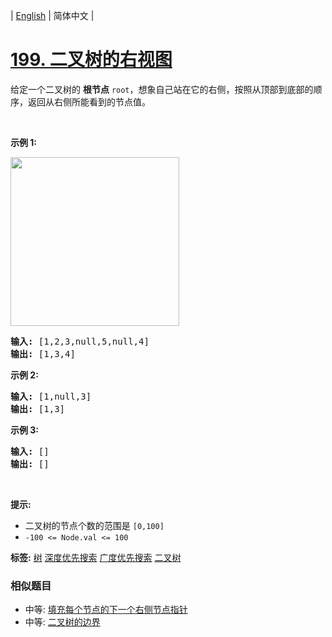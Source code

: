 | [English](README_EN.md) | 简体中文 |

# [199. 二叉树的右视图](https://leetcode-cn.com/problems/binary-tree-right-side-view)
<p>给定一个二叉树的 <strong>根节点</strong> <code>root</code>，想象自己站在它的右侧，按照从顶部到底部的顺序，返回从右侧所能看到的节点值。</p>

<p> </p>

<p><strong>示例 1:</strong></p>

<p><img src="https://assets.leetcode.com/uploads/2021/02/14/tree.jpg" style="width: 270px; " /></p>

<pre>
<strong>输入:</strong> [1,2,3,null,5,null,4]
<strong>输出:</strong> [1,3,4]
</pre>

<p><strong>示例 2:</strong></p>

<pre>
<strong>输入:</strong> [1,null,3]
<strong>输出:</strong> [1,3]
</pre>

<p><strong>示例 3:</strong></p>

<pre>
<strong>输入:</strong> []
<strong>输出:</strong> []
</pre>

<p> </p>

<p><strong>提示:</strong></p>

<ul>
	<li>二叉树的节点个数的范围是 <code>[0,100]</code></li>
	<li><meta charset="UTF-8" /><code>-100 <= Node.val <= 100</code> </li>
</ul>

**标签:**  [树](https://leetcode-cn.com/tag/tree) [深度优先搜索](https://leetcode-cn.com/tag/depth-first-search) [广度优先搜索](https://leetcode-cn.com/tag/breadth-first-search) [二叉树](https://leetcode-cn.com/tag/binary-tree) 
 ### 相似题目
- 中等:	[填充每个节点的下一个右侧节点指针](https://leetcode-cn.com/problems/populating-next-right-pointers-in-each-node) 
- 中等:	[二叉树的边界](https://leetcode-cn.com/problems/boundary-of-binary-tree) 

